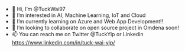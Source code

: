 - 👋 Hi, I’m @TuckWai97
- 👀 I’m interested in AI, Machine Learning, IoT and Cloud 
- 🌱 I’m currently learning on Azure and Web App Development!!
- 💞️ I’m looking to collaborate on open source project in Omdena soon!
- 📫 You can reach me on Twitter @TuckYip or Linkedin https://www.linkedin.com/in/tuck-wai-yip/

<!---
TuckWai97/TuckWai97 is a ✨ special ✨ repository because its `README.md` (this file) appears on your GitHub profile.
You can click the Preview link to take a look at your changes.
--->
